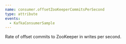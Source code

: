 ```yaml
---
name: consumer.offsetZooKeeperCommitsPerSecond
type: attribute
events:
  - KafkaConsumerSample
---
```


Rate of offset commits to ZooKeeper in writes per second.